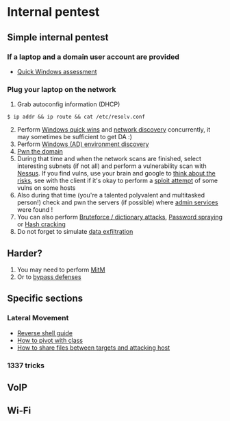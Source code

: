 # Internal pentest

## Simple internal pentest

### If a laptop and a domain user account are provided
* [Quick Windows assessment](guidelines/internal/QuickWindowsAssessment.md)

### Plug your laptop on the network
1. Grab autoconfig information (DHCP)
```
$ ip addr && ip route && cat /etc/resolv.conf
```
2. Perform [Windows quick wins](guidelines/internal/WindowsQuickWins.md) and [network discovery](guidelines/internal/NetworkDiscovery.md) concurrently, it may sometimes be sufficient to get DA :)
3. Perform [Windows (AD) environment discovery](guidelines/internal/ADDiscovery.md)
4. [Pwn the domain](guidelines/internal/ADPwning.md)
5. During that time and when the network scans are finished, select interesting subnets (if not all) and perform a vulnerability scan with [Nessus](tools/Nessus.md). If you find vulns, use your brain and google to [think about the risks](guidelines/internal/SploitFromWeb.md), see with the client if it's okay to perform a [sploit attempt](tools/Metasploit.md) of some vulns on some hosts
6. Also during that time (you're a talented polyvalent and multitasked person!) check and pwn the servers (if possible) where [admin services](guidelines/internal/AdminServices.md) were found !
7. You can also perform [Bruteforce / dictionary attacks](guidelines/internal/Bruteforce.md), [Password spraying](guidelines/internal/PasswordSpraying.md) or [Hash cracking](guidelines/internal/PasswordCracking.md)
8. Do not forget to simulate [data exfiltration](guidelines/internal/DataExfiltration.md)

## Harder?
1. You may need to perform [MitM](guidelines/internal/Man-in-the-Middle.md)
2. Or to [bypass defenses](guidelines/internal/DefensesBypass.md)

## Specific sections
### Lateral Movement
* [Reverse shell guide](guidelines/internal/ReverseShell.md)
* [How to pivot with class](guidelines/internal/Pivoting.md)
* [How to share files between targets and attacking host](guidelines/internal/Infiltration.md)

### 1337 tricks

## VoIP

## Wi-Fi
